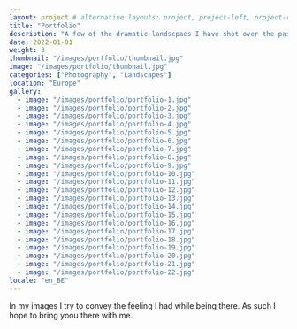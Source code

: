 ```yaml
---
layout: project # alternative layouts: project, project-left, project-right, project-top
title: "Portfolio"
description: "A few of the dramatic landscpaes I have shot over the past couple of years."
date: 2022-01-01
weight: 3
thumbnail: "/images/portfolio/thumbnail.jpg"
image: "/images/portfolio/thumbnail.jpg"
categories: ["Photography", "Landscapes"]
location: "Europe"
gallery:
  - image: "/images/portfolio/portfolio-1.jpg"
  - image: "/images/portfolio/portfolio-2.jpg"
  - image: "/images/portfolio/portfolio-3.jpg"
  - image: "/images/portfolio/portfolio-4.jpg"
  - image: "/images/portfolio/portfolio-5.jpg"
  - image: "/images/portfolio/portfolio-6.jpg"
  - image: "/images/portfolio/portfolio-7.jpg"
  - image: "/images/portfolio/portfolio-8.jpg"
  - image: "/images/portfolio/portfolio-9.jpg"
  - image: "/images/portfolio/portfolio-10.jpg"
  - image: "/images/portfolio/portfolio-11.jpg"
  - image: "/images/portfolio/portfolio-12.jpg"
  - image: "/images/portfolio/portfolio-13.jpg"
  - image: "/images/portfolio/portfolio-14.jpg"
  - image: "/images/portfolio/portfolio-15.jpg"
  - image: "/images/portfolio/portfolio-16.jpg"
  - image: "/images/portfolio/portfolio-17.jpg"
  - image: "/images/portfolio/portfolio-18.jpg"
  - image: "/images/portfolio/portfolio-19.jpg"
  - image: "/images/portfolio/portfolio-20.jpg"
  - image: "/images/portfolio/portfolio-21.jpg"
  - image: "/images/portfolio/portfolio-22.jpg"
locale: "en_BE"
---
```


In my images I try to convey the feeling I had while being there. As such I hope to bring yoou there with me.